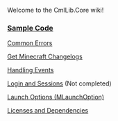 Welcome to the CmlLib.Core wiki!

### [Sample Code](https://github.com/AlphaBs/CmlLib.Core/wiki/Sample-Code)

[Common Errors](https://github.com/AlphaBs/CmlLib.Core/wiki/Common-Errors)

[Get Minecraft Changelogs](https://github.com/AlphaBs/CmlLib.Core/wiki/Get-Minecraft-Changelogs)

[Handling Events](https://github.com/AlphaBs/CmlLib.Core/wiki/Handling-Events)

[Login and Sessions](https://github.com/AlphaBs/CmlLib.Core/wiki/Login-and-Sessions)    (Not completed)

[Launch Options (MLaunchOption)](https://github.com/AlphaBs/CmlLib.Core/wiki/MLaunchOption)

[Licenses and Dependencies](https://github.com/AlphaBs/CmlLib.Core/wiki/Licensse-and-Dependencies)
